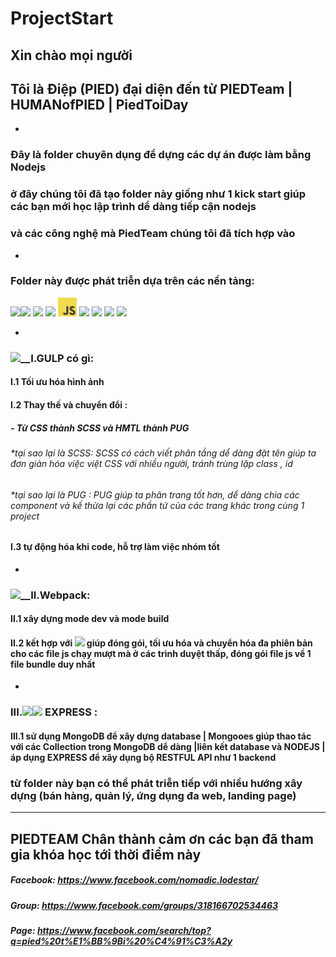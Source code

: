 # ProjectStart
## Xin chào mọi người
## Tôi là Điệp (PIED) đại diện đến từ PIEDTeam | HUMANofPIED | PiedToiDay
-
### Đây là folder chuyên dụng để dựng các dự án được làm bằng Nodejs
### ở đây chúng tôi đã tạo folder này giống như 1 kick start giúp các bạn mới học lập trình dể dàng tiếp cận nodejs 
### và các công nghệ mà PiedTeam chúng tôi đã tích hợp vào
-
### Folder này được phát triễn dựa trên các nền tảng: 

<img src="https://cdn-icons-png.flaticon.com/512/732/732212.png" width="30"><img src="https://camo.githubusercontent.com/2eb688a747805c9acd144faf728c8a30f86fc4ca5fb39e6528232f0372151364/68747470733a2f2f63646e2e7261776769742e636f6d2f7075676a732f7075672d6c6f676f2f656563343336636565386664396431373236643738333963626539396431663639343639326330632f5356472f7075672d66696e616c2d6c6f676f2d5f2d636f6c6f75722d3132382e737667" width="30">
<img src="https://upload.wikimedia.org/wikipedia/commons/thumb/d/d5/CSS3_logo_and_wordmark.svg/120px-CSS3_logo_and_wordmark.svg.png" width="30">
<img src="https://sass-lang.com/assets/img/logos/logo-b6e1ef6e.svg" width="30">
<img src="https://raw.githubusercontent.com/voodootikigod/logo.js/master/js.png" width="30">
<img src="https://nodejs.org/static/images/logo.svg" width="100">
<img src="https://webpack.js.org/site-logo.1fcab817090e78435061.svg" width="100">
<img src="https://strongloop.com/blog-assets/2015/07/babel.png" width="50">
<img src="https://upload.wikimedia.org/wikipedia/commons/thumb/7/72/Gulp.js_Logo.svg/1200px-Gulp.js_Logo.svg.png" width="30">

-
### <img src="https://upload.wikimedia.org/wikipedia/commons/thumb/7/72/Gulp.js_Logo.svg/1200px-Gulp.js_Logo.svg.png" width="30">__I.GULP có gì:
#### I.1 Tối ưu hóa hình ảnh
#### I.2 Thay thế và chuyển đổi :
##### - Từ CSS thành SCSS và HMTL thành PUG
###### *tại sao lại là SCSS: SCSS có cách viết phân tầng dể dàng đặt tên giúp ta đơn giản hóa việc việt CSS với nhiều người, tránh trùng lập class , id
###### *tại sao lại là PUG : PUG giúp ta phân trang tốt hơn, dể dàng chia các component và kế thừa lại các phần tử của các trang khác trong cùng 1 project
#### I.3 tự động hóa khi code, hỗ trợ làm việc nhóm tốt
-
### <img src="https://webpack.js.org/site-logo.1fcab817090e78435061.svg" width="100">__II.Webpack:
#### II.1 xây dựng mode dev và mode build
#### II.2 kết hợp với <img src="https://strongloop.com/blog-assets/2015/07/babel.png" width="50"> giúp đóng gói, tối ưu hóa và chuyển hóa đa phiên bản cho các file js chạy mượt mà ở các trình duyệt thấp, đóng gói file js về 1 file bundle duy nhất
-
### III.<img src="https://webimages.mongodb.com/_com_assets/cms/kuyjf3vea2hg34taa-horizontal_default_slate_blue.svg?auto=format%252Ccompress" width="100"><img src="https://nodejs.org/static/images/logo.svg" width="100"> EXPRESS :

#### III.1 sử dụng MongoDB để xây dựng database | Mongooes giúp thao tác với các Collection trong MongoDB dể dàng |liên kết database và NODEJS | áp dụng EXPRESS để xây dụng bộ RESTFUL API như 1 backend
### từ folder này bạn có thể phát triễn tiếp với nhiều hướng xây dựng (bán hàng, quản lý, ứng dụng đa web, landing page)
-------
## **PIEDTEAM** Chân thành cảm ơn các bạn đã tham gia khóa học tới thời điểm này
##### Facebook: https://www.facebook.com/nomadic.lodestar/
##### Group: https://www.facebook.com/groups/318166702534463
##### Page: https://www.facebook.com/search/top?q=pied%20t%E1%BB%9Bi%20%C4%91%C3%A2y
